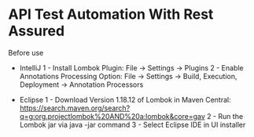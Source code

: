 # API Test Automation With Rest Assured

Before use

* IntelliJ
1 - Install Lombok Plugin: File -> Settings -> Plugins
2 - Enable Annotations Processing Option: File -> Settings -> Build, Execution, Deployment -> Annotation Processors

* Eclipse
1 - Download Version 1.18.12 of Lombok in Maven Central: https://search.maven.org/search?q=g:org.projectlombok%20AND%20a:lombok&core=gav
2 - Run the Lombok jar via java -jar command
3 - Select Eclipse IDE in UI installer
